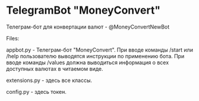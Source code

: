 # TelegramBot "MoneyConvert"

Телеграм-бот для конвертации валют - @MoneyConvertNewBot

Files:

appbot.py - Телеграм-бот "MoneyConvert". 
            При вводе команды /start или /help пользователю выводятся инструкции по применению бота. 
            При вводе команды /values должна выводиться информация о всех доступных валютах в читаемом виде.

extensions.py - здесь все классы.

config.py - здесь токен.

